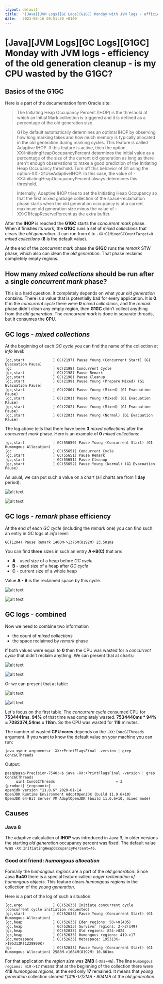 ```yaml
---
layout: default
title:  "[Java][JVM Logs][GC Logs][G1GC] Monday with JVM logs - efficiency of the old generation cleanup"
date:   2021-08-16 09:51:30 +0100
---
```


# [Java][JVM Logs][GC Logs][G1GC] Monday with JVM logs - efficiency of the old generation cleanup - is my CPU wasted by the G1GC?

## Basics of the **G1GC**

Here is a part of the documentation form Oracle site:

> The Initiating Heap Occupancy Percent (IHOP) is the threshold at which an Initial Mark collection is triggered and it is defined as a percentage of the old generation size.

> G1 by default automatically determines an optimal IHOP by observing how long marking takes and how much memory is typically allocated in the old generation during marking cycles. This feature is called Adaptive IHOP. If this feature is active, then the option -XX:InitiatingHeapOccupancyPercent determines the initial value as a percentage of the size of the current old generation as long as there aren't enough observations to make a good prediction of the Initiating Heap Occupancy threshold. Turn off this behavior of G1 using the option-XX:-G1UseAdaptiveIHOP. In this case, the value of -XX:InitiatingHeapOccupancyPercent always determines this threshold.
    
> Internally, Adaptive IHOP tries to set the Initiating Heap Occupancy so that the first mixed garbage collection of the space-reclamation phase starts when the old generation occupancy is at a current maximum old generation size minus the value of -XX:G1HeapReservePercent as the extra buffer.

After the **IHOP** is reached the **G1GC** starts the _concurrent mark_ phase. When it finishes its work, the **G1GC** runs
a set of _mixed collections_ that clears the _old generation_. It can run from ```0``` to ```-XX:G1MixedGCCountTarget=8```
_mixed collections_ (**8** is the default value).

At the end of the _concurrent mark_ phase the **G1GC** runs the _remark_ STW phase, which also can clean the _old 
generation_. That phase reclaims completely empty regions. 

## How many _mixed collections_ should be run after a single _concurrent mark_ phase?

This is a hard question. It completely depends on what your _old generation_ contains. There is a value that is
potentially bad for every application. It is **0**. If in the _concurrent cycle_ there were **0** _mixed collections_, and
the _remark_ phase didn't clean any empty region, then **G1GC** didn't collect anything from the _old generation_.
The _concurrent mark_ is done in separate threads, but it consumes the **CPU**. 

## GC logs - _mixed collections_

At the beginning of each _GC cycle_ you can find the name of the collection at _info_ level:

```
[gc,start             ] GC(2197) Pause Young (Concurrent Start) (G1 Evacuation Pause)
[gc                   ] GC(2198) Concurrent Cycle
[gc,start             ] GC(2198) Pause Remark
[gc,start             ] GC(2198) Pause Cleanup
[gc,start             ] GC(2199) Pause Young (Prepare Mixed) (G1 Evacuation Pause)
[gc,start             ] GC(2200) Pause Young (Mixed) (G1 Evacuation Pause)
[gc,start             ] GC(2201) Pause Young (Mixed) (G1 Evacuation Pause)
[gc,start             ] GC(2202) Pause Young (Mixed) (G1 Evacuation Pause)
[gc,start             ] GC(2203) Pause Young (Normal) (G1 Evacuation Pause)
```

The log above tells that there have been **3** _mixed collections_ after the _concurrent mark_ phase. Here is an
example of **0** _mixed collections_:

```
[gc,start             ] GC(55650) Pause Young (Concurrent Start) (G1 Humongous Allocation)
[gc                   ] GC(55651) Concurrent Cycle
[gc,start             ] GC(55651) Pause Remark
[gc,start             ] GC(55651) Pause Cleanup
[gc,start             ] GC(55652) Pause Young (Normal) (G1 Evacuation Pause)
```

As usual, we can put such a value on a chart (all charts are from **1 day** period):

![alt text](/assets/monday-5/count-1.jpg "1")

![alt text](/assets/monday-5/count-2.jpg "1")

## GC logs - _remark_ phase efficiency

At the end of each _GC cycle_ (including the _remark_ one) you can find such an entry in GC logs at _info_ level:

```
GC(1204) Pause Remark 1400M->1376M(8192M) 23.501ms
```

You can find **three** sizes in such an entry **A->B(C)** that are:
* **A** - used size of a heap before _GC cycle_
* **B** - used size of a heap after _GC cycle_
* **C** - current size of a whole heap

Value **A - B** is the reclaimed space by this cycle.

![alt text](/assets/monday-5/remark-1.jpg "1")

![alt text](/assets/monday-5/remark-2.jpg "1")

## GC logs - combined

Now we need to combine two information
* the count of _mixed collections_
* the space reclaimed by _remark_ phase

If both values were equal to **0** then the CPU was wasted for a _concurrent cycle_ that didn't reclaim anything. 
We can present that at charts:

![alt text](/assets/monday-5/wasted-1.jpg "1")

![alt text](/assets/monday-5/wasted-2.jpg "1")

Or we can present that at table:

![alt text](/assets/monday-5/table-1.png "1")

![alt text](/assets/monday-5/table-2.png "1")

Let's focus on the first table. The _concurrent cycle_ consumed CPU for **7534441ms**. **94%** of that time was
completely wasted. **7534440ms * 94% = 7082374,54ms = 118m**. So the CPU was wasted for **118** minutes.

The number of wasted **CPU cores** depends on the ```-XX:ConcGCThreads``` argument. If you want to know the default
value on your machine you can run:

```shell
java <your arguments> -XX:+PrintFlagsFinal -version | grep ConcGCThreads
```

Output:
```
pasq@pasq-Precision-7540:~$ java -XX:+PrintFlagsFinal -version | grep ConcGCThreads
     uint ConcGCThreads                            = 3                                         {product} {ergonomic}
openjdk version "11.0.6" 2020-01-14
OpenJDK Runtime Environment AdoptOpenJDK (build 11.0.6+10)
OpenJDK 64-Bit Server VM AdoptOpenJDK (build 11.0.6+10, mixed mode)
```

## Causes

### Java 8

The adaptive calculation of **IHOP** was introduced in Java 9, in older versions the starting _old generation_ 
occupancy percent was fixed. The default value was ```-XX:InitiatingHeapOccupancyPercent=45```.

### Good old friend: _humongous allocation_

Formally the _humongous regions_ are a part of the _old generation_. Since Java **8u40** there is a special feature called:
_eager reclamation of humongous objects_. This feature clears _humongous regions_ in the collection of the _young generation_.

Here is a part of the log of such a situation:

```
[gc,ergo              ] GC(52633) Initiate concurrent cycle (concurrent cycle initiation requested)
[gc,start             ] GC(52633) Pause Young (Concurrent Start) (G1 Humongous Allocation)
[gc,heap              ] GC(52633) Eden regions: 50->0(405)
[gc,heap              ] GC(52633) Survivor regions: 2->2(149)
[gc,heap              ] GC(52633) Old regions: 824->824
[gc,heap              ] GC(52633) Humongous regions: 419->17
[gc,metaspace         ] GC(52633) Metaspace: 195313K->195313K(1228800K)
[gc                   ] GC(52633) Pause Young (Concurrent Start) (G1 Humongous Allocation) 2588M->1684M(8192M) 10.861ms
```

For that application the _region size_ was **2MB** (```-Xms=4G```). The line ```Humongous regions: 419->17``` means that at the beginning
of the collection there were **419** _humongous regions_, at the end only **17** remained. It means that _young generation_
collection cleared **(419-17)*2MB - 804MB** of the _old generation_.
